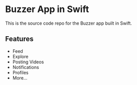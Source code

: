 # Buzzer App in Swift

This is the source code repo for the Buzzer app built in Swift.

## Features
- Feed
- Explore
- Posting Videos
- Notifications
- Profiles
- More...
